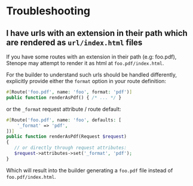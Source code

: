 # Troubleshooting

## I have urls with an extension in their path which are rendered as `url/index.html` files

If you have some routes with an extension in their path (e.g: foo.pdf),
Stenope may attempt to render it as html at `foo.pdf/index.html`.

For the builder to understand such urls should be handled differently,
explicitly provide either the `format` option in your route definition:

```php
#[Route('foo.pdf', name: 'foo', format: 'pdf')]
public function renderAsPdf() { /* ... */ }
```

or the `_format` request attribute / route default:

```php
#[Route('foo.pdf', name: 'foo', defaults: [
    '_format' => 'pdf',
])]
public function renderAsPdf(Request $request)
{
   // or directly through request attributes:
   $request->attributes->set('_format', 'pdf');
}
```

Which will result into the builder generating a `foo.pdf` file instead of `foo.pdf/index.html`.
